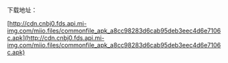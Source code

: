 下载地址：

[http://cdn.cnbj0.fds.api.mi-img.com/miio.files/commonfile_apk_a8cc98283d6cab95deb3eec4d6e7106c.apk](http://cdn.cnbj0.fds.api.mi-img.com/miio.files/commonfile_apk_a8cc98283d6cab95deb3eec4d6e7106c.apk)
